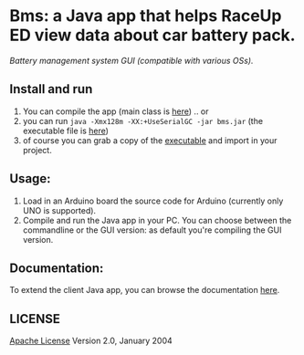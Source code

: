 # Bms: a Java app that helps RaceUp ED view data about car battery pack.
*Battery management system GUI (compatible with various OSs).*


## Install and run
1. You can compile the app (main class is [here]()) .. or
2. you can run ```java -Xmx128m -XX:+UseSerialGC -jar bms.jar``` (the executable file is [here](https://bitbucket.org/raceuped/bms-client/raw/3664e3cdb06202c0ac8c993e3a94519cc9d7d3de/bms.jar))
3. of course you can grab a copy of the [executable](https://bitbucket.org/raceuped/bms-client/raw/3664e3cdb06202c0ac8c993e3a94519cc9d7d3de/bms.jar) and import in your project.

## Usage:
1. Load in an Arduino board the source code for Arduino (currently only UNO is supported).
2. Compile and run the Java app in your PC. You can choose between the commandline or the GUI version: as default you're compiling the GUI version.

## Documentation:
To extend the client Java app, you can browse the documentation [here](docs/index.html).

## LICENSE
[Apache License](http://www.apache.org/licenses/LICENSE-2.0) Version 2.0, January 2004
